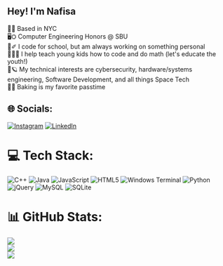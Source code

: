 ## Hey! I'm Nafisa

🍎🗽 Based in NYC<br/>
🖥️⛭ Computer Engineering Honors @ SBU<br/>
🎒✐ I code for school, but am always working on something personal<br/>
👩‍🏫💌 I help teach young kids how to code and do math (let's educate the youth!)<br/>
🔭🪐 My technical interests are cybersecurity, hardware/systems engineering, Software Development, and all things Space Tech<br/>
🍰🍪 Baking is my favorite passtime<br/>

## 🌐 Socials:
[![Instagram](https://img.shields.io/badge/Instagram-%23E4405F.svg?logo=Instagram&logoColor=white)](https://www.instagram.com/_nafisap/) [![LinkedIn](https://img.shields.io/badge/LinkedIn-%230077B5.svg?logo=linkedin&logoColor=white)](https://www.linkedin.com/in/nafisa-patwary/) 

# 💻 Tech Stack:
![C++](https://img.shields.io/badge/c++-%2300599C.svg?style=for-the-badge&logo=c%2B%2B&logoColor=white) ![Java](https://img.shields.io/badge/java-%23ED8B00.svg?style=for-the-badge&logo=openjdk&logoColor=white) ![JavaScript](https://img.shields.io/badge/javascript-%23323330.svg?style=for-the-badge&logo=javascript&logoColor=%23F7DF1E) ![HTML5](https://img.shields.io/badge/html5-%23E34F26.svg?style=for-the-badge&logo=html5&logoColor=white) ![Windows Terminal](https://img.shields.io/badge/Windows%20Terminal-%234D4D4D.svg?style=for-the-badge&logo=windows-terminal&logoColor=white) ![Python](https://img.shields.io/badge/python-3670A0?style=for-the-badge&logo=python&logoColor=ffdd54) ![jQuery](https://img.shields.io/badge/jquery-%230769AD.svg?style=for-the-badge&logo=jquery&logoColor=white) ![MySQL](https://img.shields.io/badge/mysql-4479A1.svg?style=for-the-badge&logo=mysql&logoColor=white) ![SQLite](https://img.shields.io/badge/sqlite-%2307405e.svg?style=for-the-badge&logo=sqlite&logoColor=white)
# 📊 GitHub Stats:
![](https://github-readme-stats.vercel.app/api?username=naftaf&theme=dark&hide_border=false&include_all_commits=true&count_private=true)<br/>
![](https://nirzak-streak-stats.vercel.app/?user=naftaf&theme=dark&hide_border=false)<br/>
![](https://github-readme-stats.vercel.app/api/top-langs/?username=naftaf&theme=dark&hide_border=false&include_all_commits=true&count_private=true&layout=compact)

<!-- Proudly created with GPRM ( https://gprm.itsvg.in ) -->
